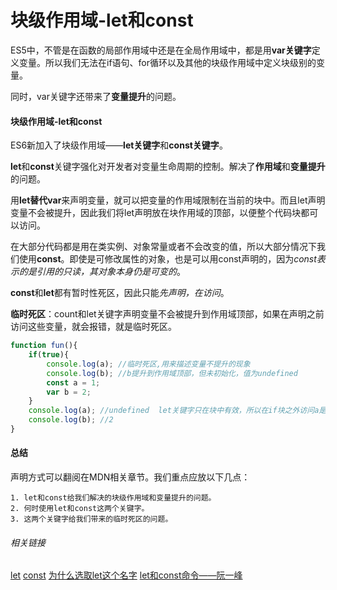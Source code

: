 # 块级作用域-let和const

ES5中，不管是在函数的局部作用域中还是在全局作用域中，都是用**var关键字**定义变量。所以我们无法在if语句、for循环以及其他的块级作用域中定义块级别的变量。

同时，var关键字还带来了**变量提升**的问题。

#### 块级作用域-let和const

ES6新加入了块级作用域——**let关键字**和**const关键字**。

**let**和**const**关键字强化对开发者对变量生命周期的控制。解决了**作用域**和**变量提升**的问题。

用**let替代var**来声明变量，就可以把变量的作用域限制在当前的块中。而且let声明变量不会被提升，因此我们将let声明放在块作用域的顶部，以便整个代码块都可以访问。

在大部分代码都是用在类实例、对象常量或者不会改变的值，所以大部分情况下我们使用**const**。即使是可修改属性的对象，也是可以用const声明的，因为*const表示的是引用的只读，其对象本身仍是可变的*。

**const**和**let**都有暂时性死区，因此只能*先声明，在访问*。

**临时死区**：count和let关键字声明变量不会被提升到作用域顶部，如果在声明之前访问这些变量，就会报错，就是临时死区。

```javascript
function fun(){
    if(true){
        console.log(a); //临时死区,用来描述变量不提升的现象
        console.log(b); //b提升到作用域顶部，但未初始化，值为undefined
        const a = 1;
        var b = 2;
    }
    console.log(a); //undefined  let关键字只在块中有效，所以在if块之外访问a是无效的
    console.log(b); //2  
}
```

#### 总结

声明方式可以翻阅在MDN相关章节。我们重点应放以下几点：

    1. let和const给我们解决的块级作用域和变量提升的问题。
    2. 何时使用let和const这两个关键字。
    3. 这两个关键字给我们带来的临时死区的问题。

###### 相关链接

[let](https://developer.mozilla.org/zh-CN/docs/Web/JavaScript/Reference/Statements/let)
[const](https://developer.mozilla.org/zh-CN/docs/Web/JavaScript/Reference/Statements/const)
[为什么选取let这个名字](https://stackoverflow.com/questions/37916940/why-was-the-name-let-chosen-for-block-scoped-variable-declarations-in-javascri)
[let和const命令——阮一峰](http://es6.ruanyifeng.com/#docs/let)